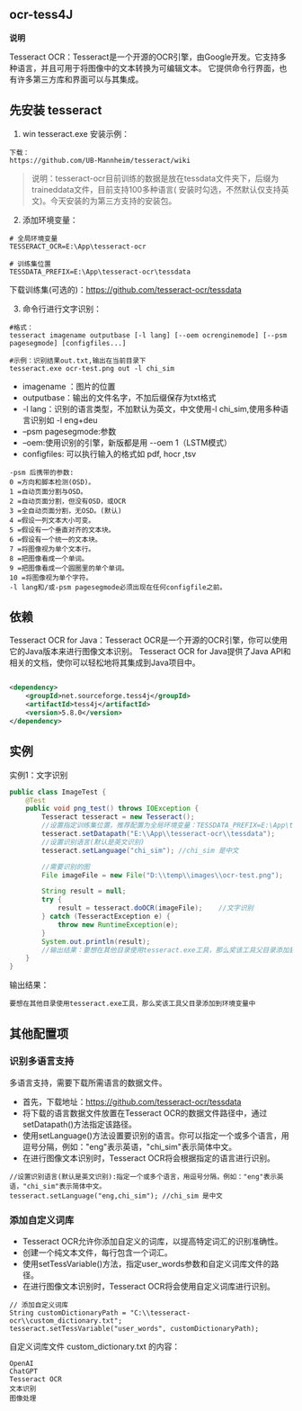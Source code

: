 ## ocr-tess4J

**说明**

Tesseract OCR：Tesseract是一个开源的OCR引擎，由Google开发。它支持多种语言，并且可用于将图像中的文本转换为可编辑文本。
它提供命令行界面，也有许多第三方库和界面可以与其集成。

## 先安装 tesseract

1. win tesseract.exe 安装示例：

```text
下载：
https://github.com/UB-Mannheim/tesseract/wiki
```

> 说明：tesseract-ocr目前训练的数据是放在tessdata文件夹下，后缀为traineddata文件，目前支持100多种语言(
> 安装时勾选，不然默认仅支持英文)。今天安装的为第三方支持的安装包。

2. 添加环境变量：

```text
# 全局环境变量
TESSERACT_OCR=E:\App\tesseract-ocr

# 训练集位置
TESSDATA_PREFIX=E:\App\tesseract-ocr\tessdata
```

下载训练集(可选的)：https://github.com/tesseract-ocr/tessdata

3. 命令行进行文字识别：

```shell
#格式：
tesseract imagename outputbase [-l lang] [--oem ocrenginemode] [--psm pagesegmode] [configfiles...]

#示例：识别结果out.txt,输出在当前目录下
tesseract.exe ocr-test.png out -l chi_sim
```

* imagename ：图片的位置
* outputbase：输出的文件名字，不加后缀保存为txt格式
* -l lang：识别的语言类型，不加默认为英文，中文使用-l chi_sim,使用多种语言识别如 -l eng+deu
* –psm pagesegmode:参数
* –oem:使用识别的引擎，新版都是用 --oem 1（LSTM模式）
* configfiles: 可以执行输入的格式如 pdf, hocr ,tsv

```text
-psm 后携带的参数:
0 =方向和脚本检测(OSD)。
1 =自动页面分割与OSD。
2 =自动页面分割，但没有OSD，或OCR
3 =全自动页面分割，无OSD。(默认)
4 =假设一列文本大小可变。
5 =假设有一个垂直对齐的文本块。
6 =假设有一个统一的文本块。
7 =将图像视为单个文本行。
8 =把图像看成一个单词。
9 =把图像看成一个圆圈里的单个单词。
10 =将图像视为单个字符。
-l lang和/或-psm pagesegmode必须出现在任何configfile之前。
```

## 依赖

Tesseract OCR for Java：Tesseract OCR是一个开源的OCR引擎，你可以使用它的Java版本来进行图像文本识别。
Tesseract OCR for Java提供了Java API和相关的文档，使你可以轻松地将其集成到Java项目中。

```xml

<dependency>
    <groupId>net.sourceforge.tess4j</groupId>
    <artifactId>tess4j</artifactId>
    <version>5.8.0</version>
</dependency>
```

## 实例

实例1：文字识别

```java
public class ImageTest {
    @Test
    public void png_test() throws IOException {
        Tesseract tesseract = new Tesseract();
        //设置指定训练集位置，推荐配置为全局环境变量：TESSDATA_PREFIX=E:\App\tesseract-ocr\tessdata
        tesseract.setDatapath("E:\\App\\tesseract-ocr\\tessdata");
        //设置识别语言(默认是英文识别)
        tesseract.setLanguage("chi_sim"); //chi_sim 是中文

        //需要识别的图
        File imageFile = new File("D:\\temp\\images\\ocr-test.png");

        String result = null;
        try {
            result = tesseract.doOCR(imageFile);    //文字识别
        } catch (TesseractException e) {
            throw new RuntimeException(e);
        }
        System.out.println(result);
        //输出结果：要想在其他目录使用tesseract.exe工具，那么奖该工具父目录添加到环境变量中
    }
}
```

输出结果：

```text
要想在其他目录使用tesseract.exe工具，那么奖该工具父目录添加到环境变量中
```

## 其他配置项

### 识别多语言支持

多语言支持，需要下载所需语言的数据文件。

* 首先，下载地址：https://github.com/tesseract-ocr/tessdata
* 将下载的语言数据文件放置在Tesseract OCR的数据文件路径中，通过setDatapath()方法指定该路径。
* 使用setLanguage()方法设置要识别的语言。你可以指定一个或多个语言，用逗号分隔，例如："eng"表示英语，"chi_sim"表示简体中文。
* 在进行图像文本识别时，Tesseract OCR将会根据指定的语言进行识别。

```text
//设置识别语言(默认是英文识别):指定一个或多个语言，用逗号分隔，例如："eng"表示英语，"chi_sim"表示简体中文。
tesseract.setLanguage("eng,chi_sim"); //chi_sim 是中文
```

### 添加自定义词库

* Tesseract OCR允许你添加自定义的词库，以提高特定词汇的识别准确性。
* 创建一个纯文本文件，每行包含一个词汇。
* 使用setTessVariable()方法，指定user_words参数和自定义词库文件的路径。
* 在进行图像文本识别时，Tesseract OCR将会使用自定义词库进行识别。

```text
// 添加自定义词库
String customDictionaryPath = "C:\\tesseract-ocr\\custom_dictionary.txt";
tesseract.setTessVariable("user_words", customDictionaryPath);
```

自定义词库文件 custom_dictionary.txt 的内容：

```text
OpenAI
ChatGPT
Tesseract OCR
文本识别
图像处理
```
